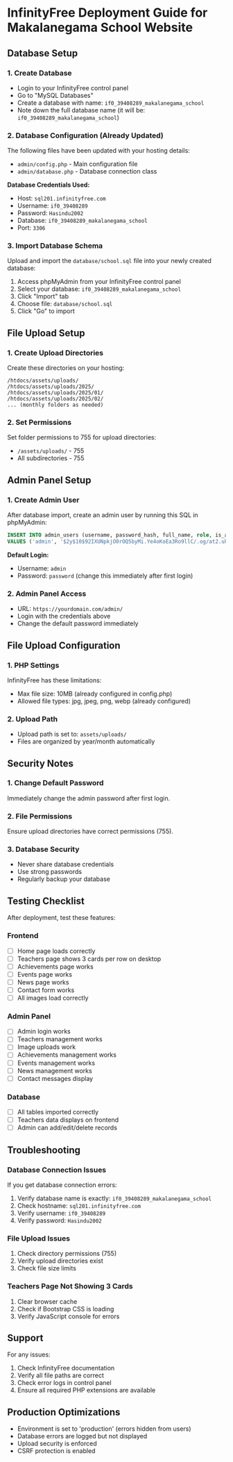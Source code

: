 # InfinityFree Deployment Guide for Makalanegama School Website

## Database Setup

### 1. Create Database
- Login to your InfinityFree control panel
- Go to "MySQL Databases"
- Create a database with name: `if0_39408289_makalanegama_school`
- Note down the full database name (it will be: `if0_39408289_makalanegama_school`)

### 2. Database Configuration (Already Updated)
The following files have been updated with your hosting details:
- `admin/config.php` - Main configuration file
- `admin/database.php` - Database connection class

**Database Credentials Used:**
- Host: `sql201.infinityfree.com`
- Username: `if0_39408289`
- Password: `Hasindu2002`
- Database: `if0_39408289_makalanegama_school`
- Port: `3306`

### 3. Import Database Schema
Upload and import the `database/school.sql` file into your newly created database:

1. Access phpMyAdmin from your InfinityFree control panel
2. Select your database: `if0_39408289_makalanegama_school`
3. Click "Import" tab
4. Choose file: `database/school.sql`
5. Click "Go" to import

## File Upload Setup

### 1. Create Upload Directories
Create these directories on your hosting:
```
/htdocs/assets/uploads/
/htdocs/assets/uploads/2025/
/htdocs/assets/uploads/2025/01/
/htdocs/assets/uploads/2025/02/
... (monthly folders as needed)
```

### 2. Set Permissions
Set folder permissions to 755 for upload directories:
- `/assets/uploads/` - 755
- All subdirectories - 755

## Admin Panel Setup

### 1. Create Admin User
After database import, create an admin user by running this SQL in phpMyAdmin:

```sql
INSERT INTO admin_users (username, password_hash, full_name, role, is_active, created_at) 
VALUES ('admin', '$2y$10$92IXUNpkjO0rOQ5byMi.Ye4oKoEa3Ro9llC/.og/at2.uheWG/igi', 'Administrator', 'admin', 1, NOW());
```

**Default Login:**
- Username: `admin`
- Password: `password` (change this immediately after first login)

### 2. Admin Panel Access
- URL: `https://yourdomain.com/admin/`
- Login with the credentials above
- Change the default password immediately

## File Upload Configuration

### 1. PHP Settings
InfinityFree has these limitations:
- Max file size: 10MB (already configured in config.php)
- Allowed file types: jpg, jpeg, png, webp (already configured)

### 2. Upload Path
- Upload path is set to: `assets/uploads/`
- Files are organized by year/month automatically

## Security Notes

### 1. Change Default Password
Immediately change the admin password after first login.

### 2. File Permissions
Ensure upload directories have correct permissions (755).

### 3. Database Security
- Never share database credentials
- Use strong passwords
- Regularly backup your database

## Testing Checklist

After deployment, test these features:

### Frontend
- [ ] Home page loads correctly
- [ ] Teachers page shows 3 cards per row on desktop
- [ ] Achievements page works
- [ ] Events page works
- [ ] News page works
- [ ] Contact form works
- [ ] All images load correctly

### Admin Panel
- [ ] Admin login works
- [ ] Teachers management works
- [ ] Image uploads work
- [ ] Achievements management works
- [ ] Events management works
- [ ] News management works
- [ ] Contact messages display

### Database
- [ ] All tables imported correctly
- [ ] Teachers data displays on frontend
- [ ] Admin can add/edit/delete records

## Troubleshooting

### Database Connection Issues
If you get database connection errors:
1. Verify database name is exactly: `if0_39408289_makalanegama_school`
2. Check hostname: `sql201.infinityfree.com`
3. Verify username: `if0_39408289`
4. Verify password: `Hasindu2002`

### File Upload Issues
1. Check directory permissions (755)
2. Verify upload directories exist
3. Check file size limits

### Teachers Page Not Showing 3 Cards
1. Clear browser cache
2. Check if Bootstrap CSS is loading
3. Verify JavaScript console for errors

## Support
For any issues:
1. Check InfinityFree documentation
2. Verify all file paths are correct
3. Check error logs in control panel
4. Ensure all required PHP extensions are available

## Production Optimizations
- Environment is set to 'production' (errors hidden from users)
- Database errors are logged but not displayed
- Upload security is enforced
- CSRF protection is enabled